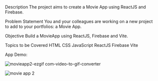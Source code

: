 Description
The project aims to create a Movie App using ReactJS and Firebase.

Problem Statement
You and your colleagues are working on a new project to add to your portfolios: a Movie App.

Objective
Build a MovieApp using ReactJS, Firebase and Vite.

Topics to be Covered
HTML
CSS
JavaScript
ReactJS
Firebase
Vite

App Demo:

![movieapp2-ezgif com-video-to-gif-converter](https://github.com/user-attachments/assets/eb11a19d-ffb4-4567-8f3c-c8fc027cd6f6)


![movie app 2](https://github.com/user-attachments/assets/b48dc5e4-8f0f-46a8-878c-af775e456b12)
